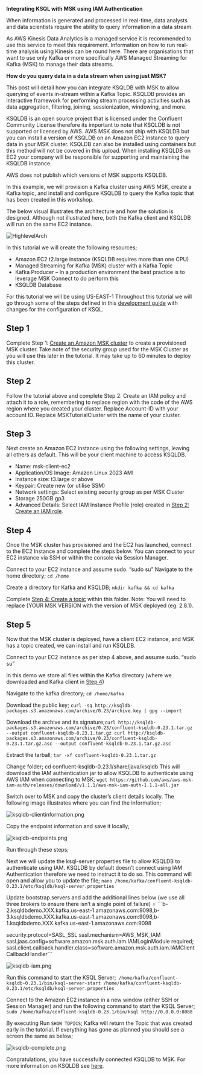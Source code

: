 **Integrating KSQL with MSK using IAM Authentication**

When information is generated and processed in real-time, data analysts and data scientists require the ability to query information in a data stream.  

As AWS Kinesis Data Analytics is a managed service it is recommended to use this service to meet this requirement.  Information on how to run real-time analysis using Kinesis can be round here.   There are organisations that want to use only Kafka or more specifically AWS Managed Streaming for Kafka (MSK) to manage their data streams.

**How do you query data in a data stream when using just MSK?**

This post will detail how you can integrate KSQLDB with MSK to allow querying of events in-stream within a Kafka Topic.  KSQLDB provides an interactive framework for performing stream processing activities such as data aggregation, filtering, joining, sessionization, windowing, and more.

KSQLDB is an open source project that is licensed under the Confluent Community License therefore its important to note that KSQLDB is not supported or licensed by AWS.  AWS MSK does not ship with KSQLDB but you can install a version of KSQLDB on an Amazon EC2 instance to query data in your MSK cluster.  KSQLDB can also be installed using containers but this method will not be covered in this upload.  When installing KSQLDB on EC2 your company will be responsible for supporting and maintaining the KSQLDB instance.  

AWS does not publish which versions of MSK supports KSQLDB.

In this example, we will provision a Kafka cluster using AWS MSK, create a Kafka topic, and install and configure KSQLDB to query the Kafka topic that has been created in this workshop.  

The below visual illustrates the architecture and how the solution is designed.   Although not illustrated here, both the Kafka client and KSQLDB will run on the same EC2 instance.


![HighlevelArch](./Images/HighlevelArch.png)

In this tutorial we will create the following resources;

* Amazon EC2 t2.large instance (KSQLDB requires more than one CPU)
* Managed Streaming for Kafka (MSK) cluster with a Kafka Topic
* Kafka Producer – In a production environment the best practice is to leverage MSK Connect to do perform this
* KSQLDB Database

For this tutorial we will be using US-EAST-1
Throughout this tutorial we will go through some of the steps defined in this [development guide](https://docs.aws.amazon.com/msk/latest/developerguide/create-cluster.html) with changes for the configuration of KSQL.  

<h2> Step 1 </h2>

 Complete Step 1: [Create an Amazon MSK cluster](https://docs.aws.amazon.com/msk/latest/developerguide/create-cluster.html) to create a provisioned MSK cluster. Take note of the security group used for the MSK Cluster as you will use this later in the tutorial. It may take up to 60 minutes to deploy this cluster. 

<h2> Step 2 </h2>

Follow the tutorial above and complete Step 2: Create an IAM policy and attach it to a role, remembering to replace region with the code of the AWS region where you created your cluster. Replace Account-ID with your account ID. Replace MSKTutorialCluster with the name of your cluster.

<h2> Step 3 </h2>

Next create an Amazon EC2 instance using the following settings, leaving all others as default.  This will be your client machine to access KSQLDB.
* Name: msk-client-ec2
* Application/OS Image: Amazon Linux 2023 AMI
* Instance size: t3.large or above
* Keypair: Create new (or utilise SSM) 
* Network settings: Select existing security group as per MSK Cluster
* Storage 250GB gp3
* Advanced Details: Select IAM Instance Profile (role) created in [Step 2: Create an IAM role](https://docs.aws.amazon.com/msk/latest/developerguide/create-client-iam-role.html).


<h2> Step 4 </h2>
Once the MSK cluster has provisioned and the EC2 has launched, connect to the EC2 Instance and complete the steps below. You can connect to your EC2 instance via SSH or within the console via Session Manager.

Connect to your EC2 instance and assume sudo. “sudo su”
Navigate to the home directory; ```cd /home```

Create a directory for Kafka and KSQLDB; ```mkdir kafka && cd kafka```

Complete [Step 4: Create a topic](https://docs.aws.amazon.com/msk/latest/developerguide/create-topic.html) within this folder. Note: You will need to replace {YOUR MSK VERSION with the version of MSK deployed (eg. 2.8.1).

<h2> Step 5 </h2>

Now that the MSK cluster is deployed, have a client EC2 instance, and MSK has a topic created, we can install and run KSQLDB.

Connect to your EC2 instance as per step 4 above, and assume sudo. “sudo su”

In this demo we store all files within the Kafka directory (where we downloaded and Kafka client in [Step 4](https://docs.aws.amazon.com/msk/latest/developerguide/create-topic.html))

Navigate to the kafka directory; ```cd /home/kafka```

Download the public key; ```curl -sq http://ksqldb-packages.s3.amazonaws.com/archive/0.23/archive.key | gpg --import```

Download the archive and its signature;```curl http://ksqldb-packages.s3.amazonaws.com/archive/0.23/confluent-ksqldb-0.23.1.tar.gz --output confluent-ksqldb-0.23.1.tar.gz
curl http://ksqldb-packages.s3.amazonaws.com/archive/0.23/confluent-ksqldb-0.23.1.tar.gz.asc --output confluent-ksqldb-0.23.1.tar.gz.asc```

Extract the tarball; ```tar -xf confluent-ksqldb-0.23.1.tar.gz```

Change folder; cd confluent-ksqldb-0.23.1/share/java/ksqldb 
This will download the IAM authentication jar to allow KSQLDB to authenticate using AWS IAM when connecting to MSK; ```wget https://github.com/aws/aws-msk-iam-auth/releases/download/v1.1.1/aws-msk-iam-auth-1.1.1-all.jar```

Switch over to MSK and copy the cluster’s client details locally.  The following image illustrates where you can find the information; 

![ksqldb-clientinformation.png](./Images/ksqldb-clientinformation.png)

Copy the endpoint information and save it locally;

![ksqldb-endpoints.png](./Images/ksqldb-endpoints.png)

Run through these steps;

Next we will update the ksql-server.properties file to allow KSQLDB to authenticate using IAM.  KSQLDB by default doesn’t connect using IAM Authentication therefore we need to instruct it to do so.  This command will open and allow you to update the file; ```nano /home/kafka/confluent-ksqldb-0.23.1/etc/ksqldb/ksql-server.properties```

Update bootstrap.servers and add the additional lines below (we use all three brokers to ensure there isn’t a single point of failure) = ```b-2.ksqldbdemo.XXX.kafka.us-east-1.amazonaws.com:9098,b-3.ksqldbdemo.XXX.kafka.us-east-1.amazonaws.com:9098,b-1.ksqldbdemo.XXX.kafka.us-east-1.amazonaws.com:9098

security.protocol=SASL_SSL
sasl.mechanism=AWS_MSK_IAM
sasl.jaas.config=software.amazon.msk.auth.iam.IAMLoginModule required;
sasl.client.callback.handler.class=software.amazon.msk.auth.iam.IAMClientCallbackHandler```


![ksqldb-iam.png](./Images/ksqldb-iam.png)

Run this command to start the KSQL Server;```
/home/kafka/confluent-ksqldb-0.23.1/bin/ksql-server-start /home/kafka/confluent-ksqldb-0.23.1/etc/ksqldb/ksql-server.properties```

Connect to the Amazon EC2 instance in a new window (either SSH or Session Manager) and 
run the following command to start the KSQL Server; ``` sudo /home/kafka/confluent-ksqldb-0.23.1/bin/ksql http://0.0.0.0:8088 ```

By executing Run ```SHOW TOPICS```; Kafka will return the Topic that was created early in the tutorial.  If everything has gone as planned you should see a screen the same as below;

![ksqldb-complete.png](./Images/ksqldb-complete.png)

Congratulations, you have successfully connected KSQLDB to MSK. For more information on KSQLDB see [here](https://ksqldb.io/).